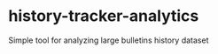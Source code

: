 history-tracker-analytics
=========================

Simple tool for analyzing large bulletins history dataset